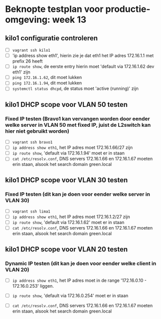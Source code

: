 # Beknopte testplan voor productie-omgeving: week 13

## kilo1 configuratie controleren

- [ ] `vagrant ssh kilo1`
- [ ] 'ip address show eth1', hierin zie je dat eth1 het IP adres 172.16.1.1 met prefix 26 heeft
- [ ] `ip route show`, de eerste entry hierin moet 'default via 172.16.1.62 dev eth1' zijn
- [ ] `ping 172.16.1.62`, dit moet lukken
- [ ] `ping 172.16.1.94`, dit moet lukken
- [ ] `systemctl status dhcpd`, de status moet 'active (running)' zijn

## kilo1 DHCP scope voor VLAN 50 testen

### Fixed IP testen (Bravo1 kan vervangen worden door eender welke server in VLAN 50 met fixed IP, juist de L2switch kan hier niet gebruikt worden)

- [ ] `vagrant ssh bravo1`
- [ ] `ip address show eth1`, het IP adres moet 172.16.1.66/27 zijn
- [ ] `ip route show`, 'default via 172.16.1.94' moet er in staan
- [ ] `cat /etc/resolv.conf`, DNS servers 172.16.1.66 en 172.16.1.67 moeten erin staan, alsook het search domain green.local

## kilo1 DHCP scope voor VLAN 30 testen 

### Fixed IP testen (dit kan je doen voor eender welke server in VLAN 30)

- [ ] `vagrant ssh lima1`
- [ ] `ip address show eth1`, het IP adres moet 172.16.1.2/27 zijn
- [ ] `ip route show`, 'default via 172.16.1.62' moet er in staan
- [ ] `cat /etc/resolv.conf`, DNS servers 172.16.1.66 en 172.16.1.67 moeten erin staan, alsook het search domain green.local

## kilo1 DHCP scope voor VLAN 20 testen

### Dynamic IP testen (dit kan je doen voor eender welke client in VLAN 20)

- [ ] `ip address show eth1`, het IP adres moet in de range '172.16.0.10 - 172.16.0.253' liggen.
- [ ] `ip route show`, 'default via 172.16.0.254' moet er in staan
- [ ] `cat /etc/resolv.conf`, DNS servers 172.16.1.66 en 172.16.1.67 moeten erin staan, alsook het search domain green.local

